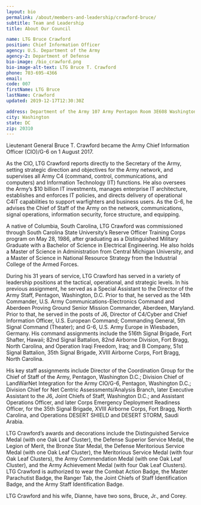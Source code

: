 ```yaml
---
layout: bio
permalink: /about/members-and-leadership/crawford-bruce/
subtitle: Team and Leadership
title: About Our Council

name: LTG Bruce Crawford
position: Chief Information Officer
agency: U.S. Department of the Army
agency-2: Department of Defense
bio-image: /bio_crawford.png
bio-image-alt-text: LTG Bruce T. Crawford
phone: 703-695-4366
email:
code: 007
firstName: LTG Bruce
lastName: Crawford
updated: 2019-12-17T12:30:30Z

address: Department of the Army 107 Army Pentagon Room 3E608 Washington, DC 20310 Office
city: Washington
state: DC
zip: 20310
---
```

Lieutenant General Bruce T. Crawford became the Army Chief Information Officer (CIO)/G-6 on 1 August 2017.

As the CIO, LTG Crawford reports directly to the Secretary of the Army, setting strategic direction and objectives for the Army network, and supervises all Army C4 (command, control, communications, and computers) and Information Technology (IT) functions. He also oversees the Army’s $10 billion IT investments, manages enterprise IT architecture, establishes and enforces IT policies, and directs delivery of operational C4IT capabilities to support warfighters and business users. As the G-6, he advises the Chief of Staff of the Army on the network, communications, signal operations, information security, force structure, and equipping.

A native of Columbia, South Carolina, LTG Crawford was commissioned through South Carolina State University’s Reserve Officer Training Corps program on May 28, 1986, after graduating as a Distinguished Military Graduate with a Bachelor of Science in Electrical Engineering. He also holds a Master of Science in Administration from Central Michigan University, and a Master of Science in National Resource Strategy from the Industrial College of the Armed Forces.

During his 31 years of service, LTG Crawford has served in a variety of leadership positions at the tactical, operational, and strategic levels. In his previous assignment, he served as a Special Assistant to the Director of the Army Staff, Pentagon, Washington, D.C. Prior to that, he served as the 14th Commander, U.S. Army Communications-Electronics Command and Aberdeen Proving Ground Senior Mission Commander, Aberdeen, Maryland. Prior to that, he served in the posts of J6, Director of C4/Cyber and Chief Information Officer, U.S. European Command; Commanding General, 5th Signal Command (Theater); and G-6, U.S. Army Europe in Wiesbaden, Germany. His command assignments include the 516th Signal Brigade, Fort Shafter, Hawaii; 82nd Signal Battalion, 82nd Airborne Division, Fort Bragg, North Carolina, and Operation Iraqi Freedom, Iraq; and B Company, 51st Signal Battalion, 35th Signal Brigade, XVIII Airborne Corps, Fort Bragg, North Carolina.

His key staff assignments include Director of the Coordination Group for the Chief of Staff of the Army, Pentagon, Washington D.C.; Division Chief of LandWarNet Integration for the Army CIO/G-6, Pentagon, Washington D.C.; Division Chief for Net Centric Assessments/Analysis Branch, later Executive Assistant to the J6, Joint Chiefs of Staff, Washington D.C.; and Assistant Operations Officer, and later Corps Emergency Deployment Readiness Officer, for the 35th Signal Brigade, XVIII Airborne Corps, Fort Bragg, North Carolina, and Operations DESERT
SHIELD and DESERT STORM, Saudi Arabia.

LTG Crawford’s awards and decorations include the Distinguished Service Medal (with one Oak Leaf Cluster), the Defense Superior Service Medal, the Legion of Merit, the Bronze Star Medal, the Defense Meritorious Service Medal (with one Oak Leaf Cluster), the Meritorious Service Medal (with four Oak Leaf Clusters), the Army Commendation Medal (with one Oak Leaf Cluster), and the Army Achievement Medal (with four Oak Leaf Clusters). LTG Crawford is authorized to wear the Combat Action Badge, the Master Parachutist Badge, the Ranger Tab, the Joint Chiefs of Staff Identification Badge, and the Army Staff Identification Badge.

LTG Crawford and his wife, Dianne, have two sons, Bruce, Jr., and Corey.
